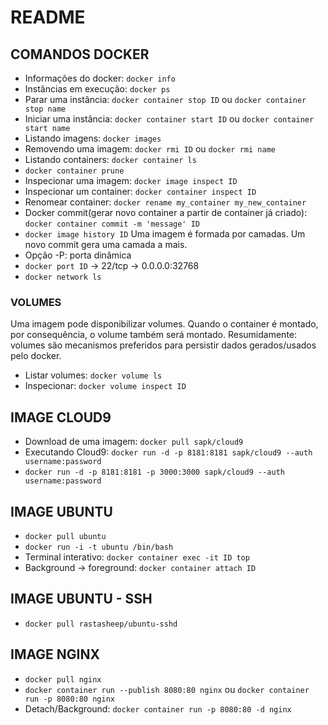 # README

## COMANDOS DOCKER
* Informações do docker: `docker info`
* Instâncias em execução: `docker ps`
* Parar uma instância: `docker container stop ID` ou `docker container stop name`
* Iniciar uma instância: `docker container start ID` ou `docker container start name`
* Listando imagens: `docker images`
* Removendo uma imagem: `docker rmi ID` ou `docker rmi name`
* Listando containers: `docker container ls`
* `docker container prune`
* Inspecionar uma imagem: `docker image inspect ID`
* Inspecionar um container: `docker container inspect ID`
* Renomear container: `docker rename my_container my_new_container`
* Docker commit(gerar novo container a partir de container já criado):
`docker container commit -m 'message' ID`
* `docker image history ID`
Uma imagem é formada por camadas. Um novo commit gera uma camada a mais.
* Opção -P: porta dinâmica
* `docker port ID` -> 22/tcp -> 0.0.0.0:32768
* `docker network ls`

### VOLUMES
Uma imagem pode disponibilizar volumes. Quando o container é montado, por consequência, o volume também será montado.
Resumidamente: volumes são mecanismos preferidos para persistir dados gerados/usados pelo docker.
* Listar volumes: `docker volume ls`
* Inspecionar: `docker volume inspect ID`

## IMAGE CLOUD9
* Download de uma imagem: `docker pull sapk/cloud9`
* Executando Cloud9: `docker run -d -p 8181:8181 sapk/cloud9 --auth username:password`
* `docker run -d -p 8181:8181 -p 3000:3000 sapk/cloud9 --auth username:password`

## IMAGE UBUNTU
* `docker pull ubuntu`
* `docker run -i -t ubuntu /bin/bash`
* Terminal interativo: `docker container exec -it ID top`
* Background -> foreground: `docker container attach ID`

## IMAGE UBUNTU - SSH
* `docker pull rastasheep/ubuntu-sshd`

## IMAGE NGINX
* `docker pull nginx`
* `docker container run --publish 8080:80 nginx` ou `docker container run -p 8080:80 nginx`
* Detach/Background: `docker container run -p 8080:80 -d nginx`

